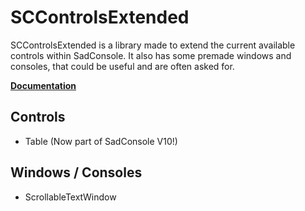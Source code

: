 # SCControlsExtended
SCControlsExtended is a library made to extend the current available controls within SadConsole.
It also has some premade windows and consoles, that could be useful and are often asked for.

**[Documentation](https://github.com/Ven0maus/SCControlsExtended/wiki)**

## Controls

- Table (Now part of SadConsole V10!)

## Windows / Consoles

- ScrollableTextWindow
